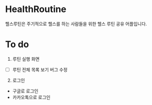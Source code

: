 # HealthRoutine

헬스루틴은 주기적으로 헬스를 하는 사람들을 위한 헬스 루틴 공유 어플입니다.

# To do

1. 루틴 실행 화면

- [ ] 루틴 전체 목록 보기 버그 수정

2. 로그인

- 구글로 로그인
- 카카오톡으로 로그인
